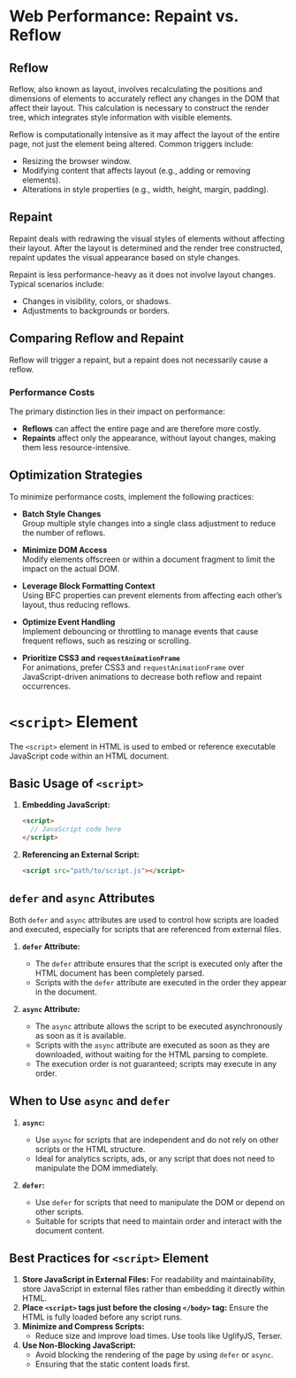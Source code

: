 # Web Performance: Repaint vs. Reflow
## Reflow
Reflow, also known as layout, involves recalculating the positions and dimensions of elements to accurately reflect any changes in the DOM that affect their layout. This calculation is necessary to construct the render tree, which integrates style information with visible elements.

Reflow is computationally intensive as it may affect the layout of the entire page, not just the element being altered. Common triggers include:
- Resizing the browser window.
- Modifying content that affects layout (e.g., adding or removing elements).
- Alterations in style properties (e.g., width, height, margin, padding).

## Repaint
Repaint deals with redrawing the visual styles of elements without affecting their layout. After the layout is determined and the render tree constructed, repaint updates the visual appearance based on style changes.

Repaint is less performance-heavy as it does not involve layout changes. Typical scenarios include:
- Changes in visibility, colors, or shadows.
- Adjustments to backgrounds or borders.

## Comparing Reflow and Repaint
Reflow will trigger a repaint, but a repaint does not necessarily cause a reflow.

### **Performance Costs**
The primary distinction lies in their impact on performance:
- **Reflows** can affect the entire page and are therefore more costly.
- **Repaints** affect only the appearance, without layout changes, making them less resource-intensive.

## Optimization Strategies
To minimize performance costs, implement the following practices:

- **Batch Style Changes**  
Group multiple style changes into a single class adjustment to reduce the number of reflows.

- **Minimize DOM Access**  
Modify elements offscreen or within a document fragment to limit the impact on the actual DOM.

- **Leverage Block Formatting Context**  
Using BFC properties can prevent elements from affecting each other’s layout, thus reducing reflows.

- **Optimize Event Handling**  
Implement debouncing or throttling to manage events that cause frequent reflows, such as resizing or scrolling.

- **Prioritize CSS3 and `requestAnimationFrame`**  
For animations, prefer CSS3 and `requestAnimationFrame` over JavaScript-driven animations to decrease both reflow and repaint occurrences.

# `<script>` Element

The `<script>` element in HTML is used to embed or reference executable JavaScript code within an HTML document. 

## Basic Usage of `<script>`

1. **Embedding JavaScript:**
   ```html
   <script>
     // JavaScript code here
   </script>
   ```

2. **Referencing an External Script:**
   ```html
   <script src="path/to/script.js"></script>
   ```

## `defer` and `async` Attributes

Both `defer` and `async` attributes are used to control how scripts are loaded and executed, especially for scripts that are referenced from external files.

1. **`defer` Attribute:**

   - The `defer` attribute ensures that the script is executed only after the HTML document has been completely parsed.
   - Scripts with the `defer` attribute are executed in the order they appear in the document.

2. **`async` Attribute:**

   - The `async` attribute allows the script to be executed asynchronously as soon as it is available.
   - Scripts with the `async` attribute are executed as soon as they are downloaded, without waiting for the HTML parsing to complete.
   - The execution order is not guaranteed; scripts may execute in any order.

## When to Use `async` and `defer`

1. **`async`:**
   - Use `async` for scripts that are independent and do not rely on other scripts or the HTML structure.
   - Ideal for analytics scripts, ads, or any script that does not need to manipulate the DOM immediately.

2. **`defer`:**
   - Use `defer` for scripts that need to manipulate the DOM or depend on other scripts.
   - Suitable for scripts that need to maintain order and interact with the document content.

## Best Practices for `<script>` Element

1. **Store JavaScript in External Files:**
   For readability and maintainability, store JavaScript in external files rather than embedding it directly within HTML.
2. **Place `<script>` tags just before the closing `</body>` tag:**
   Ensure the HTML is fully loaded before any script runs.
3. **Minimize and Compress Scripts:**
   - Reduce size and improve load times. Use tools like UglifyJS, Terser.
1. **Use Non-Blocking JavaScript:**
   - Avoid blocking the rendering of the page by using `defer` or `async`.
   - Ensuring that the static content loads first.